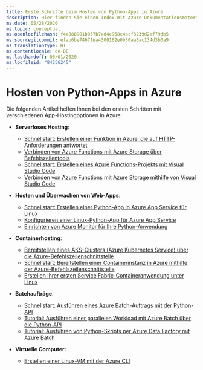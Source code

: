 ```yaml
---
title: Erste Schritte beim Hosten von Python-Apps in Azure
description: Hier finden Sie einen Index mit Azure-Dokumentationsmaterial zu den ersten Schritten im Zusammenhang mit dem Hosten von Python-App-Code.
ms.date: 05/28/2020
ms.topic: conceptual
ms.openlocfilehash: f4e880901b057b7ad4c958c4acf3239d2ef79db5
ms.sourcegitcommit: efab6be74671ea4300162e0b30aa8ac134d3b0a9
ms.translationtype: HT
ms.contentlocale: de-DE
ms.lasthandoff: 06/01/2020
ms.locfileid: "84256245"
---
```

# <a name="hosting-python-apps-on-azure"></a>Hosten von Python-Apps in Azure

Die folgenden Artikel helfen Ihnen bei den ersten Schritten mit verschiedenen App-Hostingoptionen in Azure:

- **Serverloses Hosting**:
  - [Schnellstart: Erstellen einer Funktion in Azure, die auf HTTP-Anforderungen antwortet](/azure/azure-functions/functions-create-first-azure-function-azure-cli?pivots=programming-language-python)
  - [Verbinden von Azure Functions mit Azure Storage über Befehlszeilentools](/azure/azure-functions/functions-add-output-binding-storage-queue-cli?tabs=bash%2Cbrowser&pivots=programming-language-python)
  - [Schnellstart: Erstellen eines Azure Functions-Projekts mit Visual Studio Code](/azure/azure-functions/functions-create-first-function-vs-code?pivots=programming-language-python)
  - [Verbinden von Azure Functions mit Azure Storage mithilfe von Visual Studio Code](/azure/azure-functions/functions-add-output-binding-storage-queue-vs-code?pivots=programming-language-python)
  
- **Hosten und Überwachen von Web-Apps**:
  - [Schnellstart: Erstellen einer Python-App in Azure App Service für Linux](/azure/app-service/containers/quickstart-python)
  - [Konfigurieren einer Linux-Python-App für Azure App Service](/azure/app-service/containers/how-to-configure-python)
  - [Einrichten von Azure Monitor für Ihre Python-Anwendung](/azure/azure-monitor/app/opencensus-python)

- **Containerhosting**:
  - [Bereitstellen eines AKS-Clusters (Azure Kubernetes Service) über die Azure-Befehlszeilenschnittstelle](/azure/aks/kubernetes-walkthrough)
  - [Schnellstart: Bereitstellen einer Containerinstanz in Azure mithilfe der Azure-Befehlszeilenschnittstelle](/azure/container-instances/container-instances-quickstart)
  - [Erstellen Ihrer ersten Service Fabric-Containeranwendung unter Linux](/azure/service-fabric/service-fabric-get-started-containers-linux)

- **Batchaufträge**:
  - [Schnellstart: Ausführen eines Azure Batch-Auftrags mit der Python-API](/azure/batch/quick-run-python)
  - [Tutorial: Ausführen einer parallelen Workload mit Azure Batch über die Python-API](/azure/batch/tutorial-parallel-python)
  - [Tutorial: Ausführen von Python-Skripts per Azure Data Factory mit Azure Batch](/azure/batch/tutorial-run-python-batch-azure-data-factory)

- **Virtuelle Computer:**
  - [Erstellen einer Linux-VM mit der Azure CLI](/azure/virtual-machines/linux/quick-create-cli)

